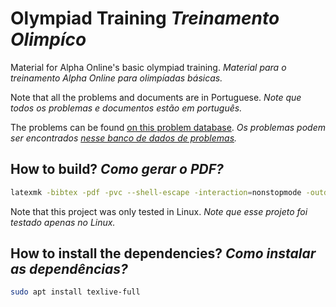 # Olympiad Training *Treinamento Olimpíco*

Material for Alpha Online's basic olympiad training. *Material para o treinamento Alpha Online para olimpíadas básicas.*

Note that all the problems and documents are in Portuguese. *Note que todos os problemas e documentos estão em português.*

The problems can be found [on this problem database](https://github.com/TiagoCavalcante/problem_database). *Os problemas podem ser encontrados [nesse banco de dados de problemas](https://github.com/TiagoCavalcante/problem_database).*

## How to build? *Como gerar o PDF?*

```sh
latexmk -bibtex -pdf -pvc --shell-escape -interaction=nonstopmode -outdir=./pdf tex/[filename].tex
```

Note that this project was only tested in Linux. *Note que esse projeto foi testado apenas no Linux.*

## How to install the dependencies? *Como instalar as dependências?*

```sh
sudo apt install texlive-full
```
